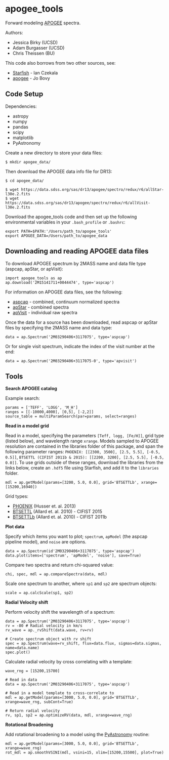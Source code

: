 # apogee_tools

Forward modeling [APOGEE](http://www.sdss.org/dr13/irspec/) spectra.

Authors:
* Jessica Birky (UCSD)
* Adam Burgasser (UCSD)
* Chris Theissen (BU)

This code also borrows from two other sources, see:
* [Starfish](https://github.com/iancze/Starfish) - Ian Czekala
* [apogee](https://github.com/jobovy/apogee) - Jo Bovy

## Code Setup

Dependencies:
* astropy
* numpy 
* pandas
* scipy
* matplotlib
* PyAstronomy

Create a new directory to store your data files:

	$ mkdir apogee_data/

Then download the APOGEE data info file for DR13:

	$ cd apogee_data/

	$ wget https://data.sdss.org/sas/dr13/apogee/spectro/redux/r6/allStar-l30e.2.fits
	$ wget https://data.sdss.org/sas/dr13/apogee/spectro/redux/r6/allVisit-l30e.2.fits

Download the apogee_tools code and then set up the following environmental variables in your `.bash_profile` or `.bashrc`:

	export PATH=$PATH:'/Users/path_to/apogee_tools'
	export APOGEE_DATA=/Users/path_to/apogee_data

## Downloading and reading APOGEE data files

To download APOGEE spectrum by 2MASS name and data file type (aspcap, apStar, or apVisit):

	import apogee_tools as ap
	ap.download('2M15141711+0044474', type='aspcap')

For information on APOGEE data files, see the following:
* [aspcap](https://data.sdss.org/datamodel/files/APOGEE_REDUX/APRED_VERS/APSTAR_VERS/ASPCAP_VERS/RESULTS_VERS/LOCATION_ID/aspcapStar.html) - combined, continuum normalized spectra
* [apStar](https://data.sdss.org/datamodel/files/APOGEE_REDUX/APRED_VERS/APSTAR_VERS/TELESCOPE/LOCATION_ID/apStar.html) - combined spectra
* [apVisit](https://data.sdss.org/datamodel/files/APOGEE_REDUX/APRED_VERS/TELESCOPE/PLATE_ID/MJD5/apVisit.html) - individual raw spectra

Once the data for a source has been downloaded, read aspcap or apStar files by specifying the 2MASS name and data type:

	data = ap.Spectrum('2M03290406+3117075', type='aspcap')

Or for single visit spectrum, indicate the index of the visit number at the end:

	data = ap.Spectrum('2M03290406+3117075-0', type='apvisit')


## Tools

**Search APOGEE catalog**

Example search:

	params = ['TEFF', 'LOGG', 'M_H']
	ranges = [[-10000,4000], [0,5], [-2,2]]
	source_table = multiParamSearch(par=params, select=ranges)

**Read in a model grid**

Read in a model, specifying the parameters `[Teff, logg, [Fe/H]]`, grid type (listed below), and wavelength range `xrange`. Models sampled to APOGEE resolution are contained in the libraries folder of this package, and span the following parameter ranges: `PHOENIX: [[2300, 3500], [2.5, 5.5], [-0.5, 0.5]]`, `BTSETTL (CIFIST 2011b & 2015): [[2200, 3200], [2.5, 5.5], [-0.5, 0.0]]`. To use grids outside of these ranges, download the libraries from the links below, create an `.hdf5` file using Starfish, and add it to the `libraries` folder.

	mdl = ap.getModel(params=[3200, 5.0, 0.0], grid='BTSETTLb', xrange=[15200,16940])

Grid types:
* [PHOENIX](http://phoenix.astro.physik.uni-goettingen.de/) (Husser et. al. 2013)
* [BTSETTL](https://phoenix.ens-lyon.fr/Grids/BT-Settl/CIFIST2011_2015/) (Allard et. al. 2010) - CIFIST 2015
* [BTSETTLb](https://phoenix.ens-lyon.fr/Grids/BT-Settl/CIFIST2011b/)  (Allard et. al. 2010) - CIFIST 2011b

**Plot data**

Specify which items you want to plot; `spectrum`, `apModel` (the aspcap pipeline model), and `noise` are options.

	data = ap.Spectrum(id'2M03290406+3117075', type='aspcap')
	data.plot(items=['spectrum', 'apModel', 'noise'], save=True)

Compare two spectra and return chi-squared value:

	chi, spec, mdl = ap.compareSpectra(data, mdl)

Scale one spectrum to another, where `sp1` and `sp2` are spectrum objects:

	scale = ap.calcScale(sp1, sp2)

**Radial Velocity shift**

Perform velocity shift the wavelength of a spectrum:

	data = ap.Spectrum('2M03290406+3117075', type='aspcap')
	rv = -80 # Radial velocity in km/s
	rv_wave = ap._rvShift(data.wave, rv=rv)

	# Create spectrum object with rv shift
	spec = ap.Spectrum(wave=rv_shift, flux=data.flux, sigmas=data.sigmas, name=data.name)
	spec.plot()

Calculate radial velocity by cross correlating with a template:

	wave_rng = [15200,15700]

	# Read in data
	data = ap.Spectrum('2M03290406+3117075', type='aspcap')

	# Read in a model template to cross-correlate to
	mdl = ap.getModel(params=[3000, 5.0, 0.0], grid='BTSETTLb', xrange=wave_rng, subCont=True)

	# Return radial velocity
	rv, sp1, sp2 = ap.optimizeRV(data, mdl, xrange=wave_rng)

**Rotational Broadening**

Add rotational broadening to a model using the [PyAstronomy](http://www.hs.uni-hamburg.de/DE/Ins/Per/Czesla/PyA/PyA/pyaslDoc/aslDoc/rotBroad.html) routine:

	mdl = ap.getModel(params=[3000, 5.0, 0.0], grid='BTSETTLb', xrange=wave_rng)
	rot_mdl = ap.smoothVSINI(mdl, vsini=15, xlim=[15200,15500], plot=True)


